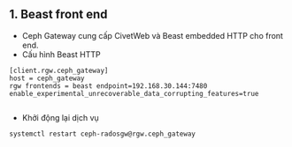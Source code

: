 


## 1. Beast front end

- Ceph Gateway cung cấp CivetWeb và Beast embedded HTTP cho front end.
- Cấu hình Beast HTTP
```
[client.rgw.ceph_gateway]
host = ceph_gateway
rgw frontends = beast endpoint=192.168.30.144:7480
enable_experimental_unrecoverable_data_corrupting_features=true


```

- Khởi động lại dịch vụ
```
systemctl restart ceph-radosgw@rgw.ceph_gateway

```
